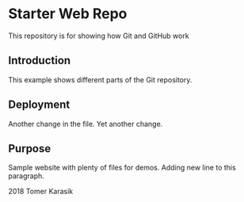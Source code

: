 # Starter Web Repo

This repository is for showing how Git and GitHub work

## Introduction

This example shows different parts of the Git repository.

## Deployment

Another change in the file.
Yet another change.

## Purpose

Sample website with plenty of files for demos.
Adding new line to this paragraph.

2018 Tomer Karasik